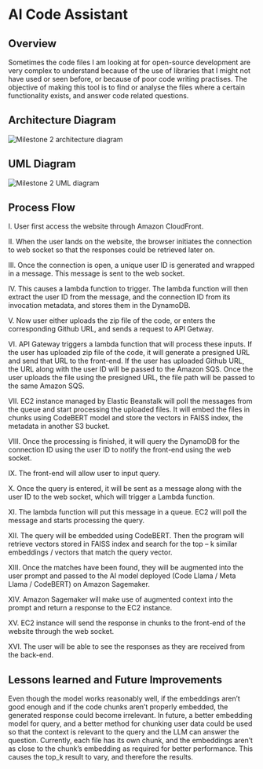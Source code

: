 # AI Code Assistant

## Overview
Sometimes the code files I am looking at for open-source development are very complex to understand because of the use of libraries that I might not have used or seen before, or because of poor code writing practises. The objective of making this tool is to find or analyse the files where a certain functionality exists, and answer code related questions.

## Architecture Diagram
![Milestone 2 architecture diagram](https://github.com/user-attachments/assets/a6adef26-5103-4647-aaba-2ae08dc03428)

## UML Diagram
![Milestone 2 UML diagram](https://github.com/user-attachments/assets/e83d2073-e58c-427d-9db9-bb171adf97de)

## Process Flow
I.	User first access the website through Amazon CloudFront.

II.	When the user lands on the website, the browser initiates the connection to web socket so that the responses could be retrieved later on.

III.	Once the connection is open, a unique user ID is generated and wrapped in a message. This message is sent to the web socket.

IV.	This causes a lambda function to trigger. The lambda function will then extract the user ID from the message, and the connection ID from its invocation metadata, and stores them in the DynamoDB.

V.	Now user either uploads the zip file of the code, or enters the corresponding Github URL, and sends a request to API Getway.

VI.	API Gateway triggers a lambda function that will process these inputs. If the user has uploaded zip file of the code, it will generate a presigned URL and send that URL to the front-end. If the user has uploaded Github URL, the URL along with the user ID will be passed to the Amazon SQS. Once the user uploads the file using the presigned URL, the file path will be passed to the same Amazon SQS.

VII.	EC2 instance managed by Elastic Beanstalk will poll the messages from the queue and start processing the uploaded files. It will embed the files in chunks using CodeBERT model and store the vectors in FAISS index, the metadata in another S3 bucket. 

VIII.	Once the processing is finished, it will query the DynamoDB for the connection ID using the user ID to notify the front-end using the web socket.

IX.	The front-end will allow user to input query.

X.	Once the query is entered, it will be sent as a message along with the user ID to the web socket, which will trigger a Lambda function. 

XI.	The lambda function will put this message in a queue. EC2 will poll the message and starts processing the query.

XII.	The query will be embedded using CodeBERT. Then the program will retrieve vectors stored in FAISS index and search for the top – k similar embeddings / vectors that match the query vector.

XIII.	Once the matches have been found, they will be augmented into the user prompt and passed to the AI model deployed (Code Llama / Meta Llama / CodeBERT) on Amazon Sagemaker.

XIV.	Amazon Sagemaker will make use of augmented context into the prompt and return a response to the EC2 instance.

XV.	EC2 instance will send the response in chunks to the front-end of the website through the web socket.

XVI.	The user will be able to see the responses as they are received from the back-end.

## Lessons learned and Future Improvements

Even though the model works reasonably well, if the embeddings aren’t good enough and if the code chunks aren’t properly embedded, the generated response could become irrelevant. In future, a better embedding model for query, and a better method for chunking user data could be used so that the context is relevant to the query and the LLM can answer the question. Currently, each file has its own chunk, and the embeddings aren’t as close to the chunk’s embedding as required for better performance. This causes the top_k result to vary, and therefore the results.


